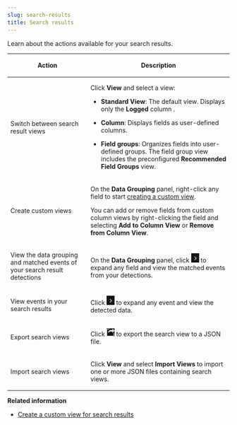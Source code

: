 ```yaml
---
slug: search-results
title: Search results
---
```


Learn about the actions available for your search results.

<table>
<colgroup>
<col style="width: 36%" />
<col style="width: 64%" />
</colgroup>
<thead>
<tr>
<th><p>Action</p></th>
<th><p>Description</p></th>
</tr>
</thead>
<tbody>
<tr>
<td><p>Switch between search result views</p></td>
<td><p>Click <strong>View</strong> and select a view:</p>
<ul>
<li><p><strong>Standard View</strong>: The default view. Displays only the <strong>Logged</strong> column .</p></li>
<li><p><strong>Column</strong>: Displays fields as user-defined columns.</p></li>
<li><p><strong>Field groups</strong>: Organizes fields into user-defined groups. The field group view includes the preconfigured <strong>Recommended Field Groups</strong> view.</p></li>
</ul></td>
</tr>
<tr>
<td><p>Create custom views</p></td>
<td><p>On the <strong>Data Grouping</strong> panel, right-click any field to start <a href="trend-vision-one-custom-view-search-results">creating a custom view</a>.</p>
<p>You can add or remove fields from custom column views by right-clicking the field and selecting <strong>Add to Column View</strong> or <strong>Remove from Column View</strong>.</p></td>
</tr>
<tr>
<td><p>View the data grouping and matched events of your search result detections</p></td>
<td><p>On the <strong>Data Grouping</strong> panel, click <img src="./images/expandIcon=GUID-20231214145353.webp" /> to expand any field and view the matched events from your detections.</p></td>
</tr>
<tr>
<td><p>View events in your search results</p></td>
<td><p>Click <img src="./images/expandIcon=GUID-20231214145353.webp" /> to expand any event and view the detected data.</p></td>
</tr>
<tr>
<td><p>Export search views</p></td>
<td><p>Click <img src="./images/export_button=GUID-C683DEEE-C19C-484D-A5B1-4CA9D1794756=1=en-us=Low.webp" /> to export the search view to a JSON file.</p></td>
</tr>
<tr>
<td><p>Import search views</p></td>
<td><p>Click <strong>View</strong> and select <strong>Import Views</strong> to import one or more JSON files containing search views.</p></td>
</tr>
</tbody>
</table>

**Related information**

- [Create a custom view for search results](custom-view-search-results.md "Create a custom view that defines how to display data grouping and search results.")
